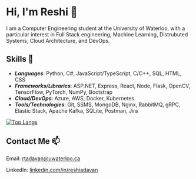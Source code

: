 # Hi, I'm Reshi 👋

I am a Computer Engineering student at the University of Waterloo, with a particular interest in Full Stack engineering, Machine Learning, Distrubuted Systems, Cloud Architecture, and DevOps.

## Skills 🔭

- **_Languages_**: Python, C#, JavaScript/TypeScript, C/C++, SQL, HTML, CSS
- **_Frameworks/Libraries_**: ASP.NET, Express, React, Node, Flask, OpenCV, TensorFlow, PyTorch, NumPy, Bootstrap
- **_Cloud/DevOps_**: Azure, AWS, Docker, Kubernetes
- **_Tools/Technologies_**: Git, SSMS, MongoDB, Nginx, RabbitMQ, gRPC, Elastic Stack, Apache Kafka, SQLite, Postman, Jira

[![Top Langs](https://github-readme-stats.vercel.app/api/top-langs/?username=ReshiAdavan&layout=compact&theme=discord_old_blurple&langs_count=10&custom_title=Reshi%27s%20Languages&hide=C,Pascal)](https://github.com/anuraghazra/github-readme-stats)

## Contact Me 📫

Email: [rtadavan@uwaterloo.ca](mailto:rtadavan@uwaterloo.ca)

LinkedIn: [linkedin.com/in/reshiadavan](https://www.linkedin.com/in/reshiadavan/)

<!--
**ReshiAdavan/ReshiAdavan** is a ✨ _special_ ✨ repository because its `README.md` (this file) appears on your GitHub profile.

Here are some ideas to get you started:

- 🔭 I’m currently working on ...
- 🌱 I’m currently learning ...
- 👯 I’m looking to collaborate on ...
- 🤔 I’m looking for help with ...
- 💬 Ask me about ...
- 📫 How to reach me: ...
- 😄 Pronouns: ...
- ⚡ Fun fact: ...
-->
